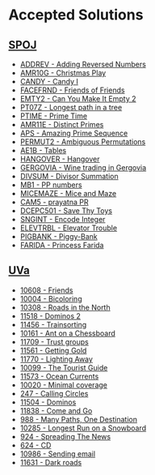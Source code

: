 <h1>Accepted Solutions</h1>
<h2><a href="https://www.spoj.com/">SPOJ</a></h2>
<ul>
<li><a href="https://www.spoj.com/problems/ADDREV/">ADDREV - Adding Reversed Numbers</a></li>
<li><a href="https://www.spoj.com/problems/AMR10G/">AMR10G - Christmas Play</a></li>
<li><a href="https://www.spoj.com/problems/CANDY/">CANDY - Candy I</a></li>
<li><a href="https://www.spoj.com/problems/FACEFRND/">FACEFRND - Friends of Friends</a></li>
<li><a href="https://www.spoj.com/problems/EMTY2/">EMTY2 - Can You Make It Empty 2</a></li>
<li><a href="https://www.spoj.com/problems/PT07Z/">PT07Z - Longest path in a tree</a></li>
<li><a href="https://www.spoj.com/problems/PTIME/">PTIME - Prime Time</a></li>
<li><a href="https://www.spoj.com/problems/AMR11E/">AMR11E - Distinct Primes</a></li>
<li><a href="https://www.spoj.com/problems/APS/">APS - Amazing Prime Sequence</a></li>
<li><a href="https://www.spoj.com/problems/PERMUT2/">PERMUT2 - Ambiguous Permutations</a></li>
<li><a href="https://www.spoj.com/problems/AE1B/">AE1B - Tables</a></li>
<li><a href="https://www.spoj.com/problems/HANGOVER/">HANGOVER - Hangover</a></li>
<li><a href="https://www.spoj.com/problems/GERGOVIA/">GERGOVIA - Wine trading in Gergovia</a></li>
<li><a href="https://www.spoj.com/problems/DIVSUM/">DIVSUM - Divisor Summation</a></li>
<li><a href="https://www.spoj.com/problems/MB1/">MB1 - PP numbers</a></li>
<li><a href="https://www.spoj.com/problems/MICEMAZE/">MICEMAZE - Mice and Maze</a></li>
<li><a href="https://www.spoj.com/problems/CAM5/">CAM5 - prayatna PR</a></li>
<li><a href="https://www.spoj.com/problems/DCEPC501/">DCEPC501 - Save Thy Toys</a></li>
<li><a href="https://www.spoj.com/problems/SNGINT/">SNGINT - Encode Integer</a></li>
<li><a href="https://www.spoj.com/problems/ELEVTRBL/">ELEVTRBL - Elevator Trouble</a></li>
<li><a href="https://www.spoj.com/problems/PIGBANK/">PIGBANK - Piggy-Bank</a></li>
<li><a href="https://www.spoj.com/problems/FARIDA/">FARIDA - Princess Farida</a></li>
</ul>
<h2><a href="https://onlinejudge.org/">UVa</a></h2>
<ul>
<li><a href="https://onlinejudge.org/index.php?option=com_onlinejudge&Itemid=8&page=show_problem&problem=1549">10608 - Friends</a></li>
<li><a href="https://onlinejudge.org/index.php?option=com_onlinejudge&Itemid=8&page=show_problem&problem=945">10004 - Bicoloring</a></li>
<li><a href="https://onlinejudge.org/index.php?option=com_onlinejudge&Itemid=8&page=show_problem&problem=1249">10308 - Roads in the North</a></li>
<li><a href="https://onlinejudge.org/index.php?option=com_onlinejudge&Itemid=8&page=show_problem&problem=2513">11518 - Dominos 2</a></li>
<li><a href="https://onlinejudge.org/index.php?option=com_onlinejudge&Itemid=8&page=show_problem&problem=2451">11456 - Trainsorting</a></li>
<li><a href="https://onlinejudge.org/index.php?option=com_onlinejudge&Itemid=8&page=show_problem&problem=2890">10161 - Ant on a Chessboard</a></li>
<li><a href="https://onlinejudge.org/index.php?option=com_onlinejudge&Itemid=8&page=show_problem&problem=2756">11709 - Trust groups</a></li>
<li><a href="https://onlinejudge.org/index.php?option=com_onlinejudge&Itemid=8&page=show_problem&problem=2597">11561 - Getting Gold</a></li>
<li><a href="https://onlinejudge.org/index.php?option=com_onlinejudge&Itemid=8&page=show_problem&problem=2870">11770 - Lighting Away</a></li>
<li><a href="https://onlinejudge.org/index.php?option=com_onlinejudge&Itemid=8&page=show_problem&problem=1040">10099 - The Tourist Guide</a></li>
<li><a href="https://onlinejudge.org/index.php?option=com_onlinejudge&Itemid=8&page=show_problem&problem=2620">11573 - Ocean Currents</a></li>
<li><a href="https://onlinejudge.org/index.php?option=com_onlinejudge&Itemid=8&page=show_problem&problem=961">10020 - Minimal coverage</a></li>
<li><a href="https://onlinejudge.org/index.php?option=com_onlinejudge&Itemid=8&page=show_problem&problem=183">247 - Calling Circles</a></li>
<li><a href="https://onlinejudge.org/index.php?option=com_onlinejudge&Itemid=8&page=show_problem&problem=2499">11504 - Dominos</a></li>
<li><a href="https://onlinejudge.org/index.php?option=com_onlinejudge&Itemid=8&page=show_problem&problem=2938">11838 - Come and Go</a></li>
<li><a href="https://onlinejudge.org/index.php?option=com_onlinejudge&Itemid=8&page=show_problem&problem=929">988 - Many Paths, One Destination</a></li>
<li><a href="https://onlinejudge.org/index.php?option=com_onlinejudge&Itemid=8&page=show_problem&problem=1226">10285 - Longest Run on a Snowboard</a></li>
<li><a href="https://onlinejudge.org/index.php?option=com_onlinejudge&Itemid=8&page=show_problem&problem=865">924 - Spreading The News</a></li>
<li><a href="https://onlinejudge.org/index.php?option=com_onlinejudge&Itemid=8&page=show_problem&problem=565">624 - CD</a></li>
<li><a href="https://onlinejudge.org/index.php?option=com_onlinejudge&Itemid=8&page=show_problem&problem=1927">10986 - Sending email</a></li>
<li><a href="https://onlinejudge.org/index.php?option=com_onlinejudge&Itemid=8&page=show_problem&problem=2678">11631 - Dark roads</a></li>
</ul>
